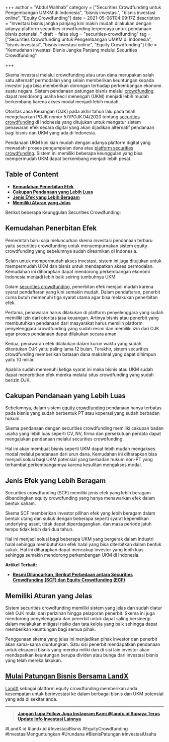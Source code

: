 +++
author = "Abdul Wahhab"
category = ["Securities Crowdfunding untuk Pengembangan UMKM di Indonesia", "bisnis investasi", "bisnis investasi online", "Equity Crowdfunding"]
date = 2021-05-06T04:09:17Z
description = "Investasi bisnis jangka panjang kini makin mudah dilakukan dengan adanya platform securities crowdfunding terpercaya untuk pendanaan bisnis potensial. "
draft = false
slug = "securities-crowdfunding"
tag = ["Securities Crowdfunding untuk Pengembangan UMKM di Indonesia", "bisnis investasi", "bisnis investasi online", "Equity Crowdfunding"]
title = "Kemudahan Investasi Bisnis Jangka Panjang melalui Securities Crowdfunding"

+++


Skema investasi melalui crowdfunding atau urun dana merupakan salah satu alternatif permodalan yang selain memberikan keuntungan kepada investor juga bisa memberikan dorongan terhadap perkembangan ekonomi suatu negara. Sistem pendanaan patungan bisnis melalui [crowdfunding](https://landx.id/) dapat mendorong usaha kecil menengah (UKM) menjadi lebih mudah berkembang karena akses modal menjadi lebih mudah.

Otoritas Jasa Keuangan (OJK) pada akhir tahun lalu pada telah mengeluarkan POJK nomor 57/POJK.04/2020 tentang [securities crowdfunding](https://landx.id/) di Indonesia yang ditujukan untuk mengatur sistem penawaran efek secara digital yang akan dijadikan alternatif pendanaan bagi bisnis dan UKM yang ada di Indonesia.

Pendanaan UKM kini kian mudah dengan adanya platform digital yang mewadahi proses pengumpulan dana atau [platform securities crowdfunding](https://landx.id/). Sistem ini memiliki beberapa keunggulan yang bisa mempermudah UKM dapat berkembang menjadi lebih pesat.

## Table of Content

* **[Kemudahan Penerbitan Efek](#kemudahan-penerbitan-efek)**
* **[Cakupan Pendanaan yang Lebih Luas](#cakupan-pendanaan-yang-lebih-luas)**
* **[Jenis Efek yang Lebih Beragam](#jenis-efek-yang-lebih-beragam)**
* ******[Memiliki Aturan yang Jelas](#memiliki-aturan-yang-jelas)******

Berikut beberapa Keunggulan Securities Crowdfunding:

## Kemudahan Penerbitan Efek

Pemerintah baru saja meluncurkan skema investasi pendanaan terbaru yaitu securities crowdfunding untuk menyempurnakan sistem equity crowdfunding yang sebelumnya sudah diresmikan di Indonesia.

Selain untuk mempermudah akses investasi, sistem ini juga ditujukan untuk mempermudah UKM dan bisnis untuk mendapatkan akses permodalan. Kemudahan ini diharapkan dapat  mendorong perkembangan ekonomi Indonesia menjadi lebih baik seiring tumbuhnya UKM.

Dalam [securities crowdfunding](https://landx.id/), penerbitan efek menjadi mudah karena syarat pendaftaran yang kini semakin mudah. Dalam pendaftaran, penerbit cuma butuh memenuhi tiga syarat utama agar bisa melakukan penerbitan efek.

Pertama, penawaran harus dilakukan di platform penyelenggara yang sudah memiliki izin dari otoritas jasa keuangan. Artinya bisnis atau penerbit yang membutuhkan pendanaan dari masyarakat harus memilih platform penyelenggara crowdfunding yang sudah resmi dan memiliki izin dari OJK agar proses pendanaan dapat dilakukan secara aman.

Kedua, penawaran efek dilakukan dalam kurun waktu yang sudah ditentukan OJK yaitu paling lama 12 bulan. Terakhir, sistem securities crowdfunding memberikan batasan dana maksimal yang dapat dihimpun yaitu 10 miliar.

Apabila sudah memenuhi ketiga syarat ini maka bisnis atau UKM sudah dapat menerbitkan efek mereka melalui situs crowdfunding yang sudah berizin OJK.

## Cakupan Pendanaan yang Lebih Luas

Sebelumnya,  dalam sistem [equity crowdfunding](https://landx.id/) pendanaan hanya terbatas pada bisnis yang sudah berbentuk PT atau koperasi yang sudah berbadan hukum.

Skema pendanaan dengan securities crowdfunding memiliki cakupan badan usaha yang lebih luas seperti CV, NV, firma dan persekutuan perdata dapat mengajukan pendanaan melalui securities crowdfunding.

Hal ini akan membuat bisnis seperti UKM dapat lebih mudah mengakses modal melalui pendanaan dari urun dana. Kemudahan ini diharapkan bisa menjadi solusi bagi UKM potensial yang berbadan hukum non-PT yang terhambat perkembangannya karena kesulitan mengakses modal.

## Jenis Efek yang Lebih Beragam

Securities crowdfunding (SCF) memiliki jenis efek yang lebih beragam dibandingkan equity crowdfunding yang hanya menawarkan efek dalam bentuk saham.

Skema SCF memberikan investor pilihan efek yang lebih beragam dalam bentuk utang dan sukuk dengan beberapa seperti syarat kepemilikan underlying asset, tidak dapat diperdagangkan, dan masa periode jatuh tempo tidak lebih dari dua tahun.

Hal ini menjadi solusi bagi beberapa UKM yang bergerak dalam industri halal sehingga membutuhkan efek halal yang bisa diterbitkan dalam bentuk sukuk. Hal ini diharapkan dapat mencakup investor yang lebih luas sehingga semakin mendorong perkembangan UKM di Indonesia.

**Artikel Terkait:**

* **[Resmi Diluncurkan, Berikut Perbedaan antara Securities Crowdfunding (SCF) dan Equity Crowdfunding (ECF)](https://landx.id/blog/securities-crowdfunding-dan-equity-crowdfunding/)**

## Memiliki Aturan yang Jelas

Sistem securities crowdfunding memiliki sistem yang jelas dan sudah diatur oleh OJK mulai dari perizinan hingga pelaporan penerbit. Skema ini juga mendorong penyelenggara dan penerbit untuk dapat saling bersinergi dalam melakukan mitigasi risiko dan tata kelola yang baik sehingga dapat memberikan keuntungan bagi semua pihak.

Penggunaan skema yang jelas ini menjadikan pihak investor dan penerbit akan sama-sama diuntungkan. Satu sisi penerbit mendapatkan pendanaan untuk ekspansi bisnis yang mereka miliki dan di sisi lain investor akan mendapatkan keuntungan berupa dividen atau bunga dari investasi bisnis yang telah mereka lakukan.

## [Mulai Patungan Bisnis Bersama LandX](https://landx.id/)

[LandX](https://landx.id/) sebagai platform equity crowdfunding memberikan anda kesempatan untuk berinvestasi ke dalam berbagai bisnis dan UKM potensial yang ada di sekitar anda.

---

> [**Jangan Lupa Follow Juga Instagram Kami @landx.id Supaya Terus Update Info Investasi Lainnya**](https://www.instagram.com/landx.id/?utm_medium=copy_link)

#LandX.id	#landx.id	#InvestasiBisnis	#EquityCrowdfunding	#InvestasiMenguntungkan	#Urundana	#BisnisPatungan	#InvestasiUsaha

